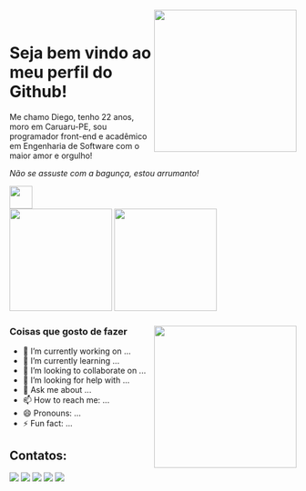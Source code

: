 <div align="center">
  <img align="right" width="250px" style="margin-top:-20px" src="https://github.com/DiegoCiara/DiegoCiara/assets/114518504/e63320c1-8f47-4f25-b44d-a116e6083c22">
</div>
    
# Seja bem vindo ao meu perfil do Github!

Me chamo Diego, tenho 22 anos, moro em Caruaru-PE, sou programador front-end e acadêmico em Engenharia de Software com o maior amor e orgulho!

<i>Não se assuste com a bagunça, estou arrumanto!</i>
<div>

<img loading="lazy" src="https://cdn.jsdelivr.net/gh/devicons/devicon/icons/git/git-original.svg" width="40" height="40"/>
</div>
<div>
  
<img loading="lazy" height="180em" src="https://github-readme-stats.vercel.app/api/top-langs/?username=DiegoCiara&layout=compact&langs_count=7&theme=dracula"/>
<img loading="lazy" height="180em" src="https://github-readme-stats.vercel.app/api?username=DiegoCiara&show_icons=true&theme=dracula&include_all_commits=true&count_private=true"/> 
</div>
<div>
  
 <img align="right" width="250px" src="https://github.com/DiegoCiara/DiegoCiara/assets/114518504/958566b9-151a-4b10-9ebe-054b4f7a3f88">


### Coisas que gosto de fazer
- 🔭 I’m currently working on ...
- 🌱 I’m currently learning ...
- 👯 I’m looking to collaborate on ...
- 🤔 I’m looking for help with ...
- 💬 Ask me about ...
- 📫 How to reach me: ...
- 😄 Pronouns: ...
- ⚡ Fun fact: ...
</div>

## Contatos:

<a href="https://www.youtube.com/seu-canal-youtube-aqui" target="_blank"><img loading="lazy" src="https://img.shields.io/badge/YouTube-FF0000?style=for-the-badge&logo=youtube&logoColor=white" target="_blank"></a>
<a href="https://instagram.com/seu-usuário-instagram-aqui" target="_blank"><img loading="lazy" src="https://img.shields.io/badge/-Instagram-%23E4405F?style=for-the-badge&logo=instagram&logoColor=white" target="_blank"></a>
<a href="https://www.twitch.tv/seu-usuário-aqui" target="_blank"><img loading="lazy" src="https://img.shields.io/badge/Twitch-9146FF?style=for-the-badge&logo=twitch&logoColor=white" target="_blank"></a>
<a href = "mailto:contato@seu-usuário-aqui"><img loading="lazy" src="https://img.shields.io/badge/Gmail-D14836?style=for-the-badge&logo=gmail&logoColor=white" target="_blank"></a>
<a href="https://www.linkedin.com/in/seu-usuário-linkedln-aqui" target="_blank"><img loading="lazy" src="https://img.shields.io/badge/-LinkedIn-%230077B5?style=for-the-badge&logo=linkedin&logoColor=white" target="_blank"></a>   
